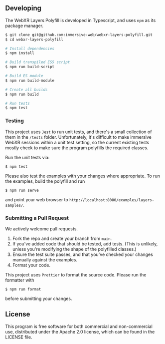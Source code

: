 ## Developing

The WebXR Layers Polyfill is developed in Typescript, and uses `npm` as its package manager.

```bash
$ git clone git@github.com:immersive-web/webxr-layers-polyfill.git
$ cd webxr-layers-polyfill

# Install dependencies
$ npm install

# Build transpiled ES5 script
$ npm run build-script

# Build ES module
$ npm run build-module

# Create all builds
$ npm run build

# Run tests
$ npm test
```

### Testing

This project uses `Jest` to run unit tests, and there's a small collection of them in the `/tests` folder. Unfortunately, it's difficult to make immersive WebXR sessions within a unit test setting, so the current existing tests mostly check to make sure the program polyfills the required classes.

Run the unit tests via:

```
$ npm test
```

Please also test the examples with your changes where appropriate. To run the examples, build the polyfill and run

```
$ npm run serve
```

and point your web browser to `http://localhost:8080/examples/layers-samples/`.

### Submitting a Pull Request

We actively welcome pull requests.

1. Fork the repo and create your branch from `main`.
2. If you've added code that should be tested, add tests. (This is unlikely, unless you're modifying the shape of the polyfilled classes.)
3. Ensure the test suite passes, and that you've checked your changes manually against the examples.
4. Format your code.

This project uses `Prettier` to format the source code. Please run the formatter with

```
$ npm run format
```

before submitting your changes.

## License

This program is free software for both commercial and non-commercial use, distributed under the Apache 2.0 license, which can be found in the LICENSE file.
